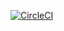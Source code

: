 [![CircleCI](https://circleci.com/gh/sadevp/BBSRC-git-demo.svg?style=svg)](https://circleci.com/gh/sadevp/BBSRC-git-demo)
